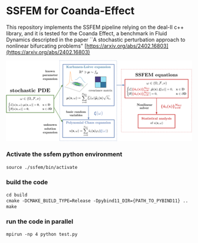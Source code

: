 # SSFEM for Coanda-Effect

This repository implements the SSFEM pipeline relying on the deal-II c++ library, and it is tested for the Coanda Effect, a benchmark in Fluid Dynamics descripted in the paper ``A stochastic perturbation approach to nonlinear bifurcating problems" [https://arxiv.org/abs/2402.16803](https://arxiv.org/abs/2402.16803) 

![pipeline](./pipeline.png)

### Activate the ssfem python environment

```
source ./ssfem/bin/activate
```

### build the code

```
cd build
cmake -DCMAKE_BUILD_TYPE=Release -Dpybind11_DIR={PATH_TO_PYBIND11} ..
make
```

### run the code in parallel

```
mpirun -np 4 python test.py
```